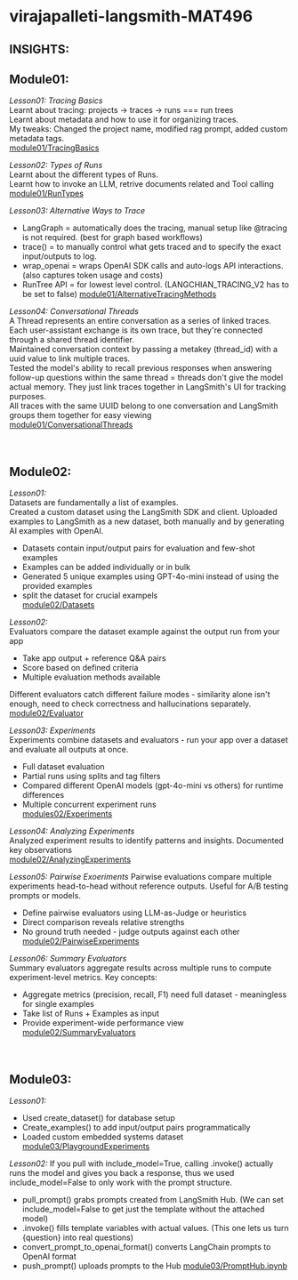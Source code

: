 # virajapalleti-langsmith-MAT496

## INSIGHTS:

## **Module01:**

_Lesson01: Tracing Basics_  
Learnt about tracing: projects -> traces -> runs === run trees  
Learnt about metadata and how to use it for organizing traces.  
My tweaks: Changed the project name, modified rag prompt, added custom metadata tags.  
[module01/TracingBasics](module01/TracingBasics.ipynb)

_Lesson02: Types of Runs_  
Learnt about the different types of Runs.  
Learnt how to invoke an LLM, retrive documents related and Tool calling  
[module01/RunTypes](module01/RunTypes.ipynb)

_Lesson03: Alternative Ways to Trace_

- LangGraph = automatically does the tracing, manual setup like @tracing is not required. (best for graph based workflows)
- trace() = to manually control what gets traced and to specify the exact input/outputs to log.
- wrap_openai = wraps OpenAI SDK calls and auto-logs API interactions. (also captures token usage and costs)
- RunTree API = for lowest level control. (LANGCHIAN_TRACING_V2 has to be set to false)
  [module01/AlternativeTracingMethods](module01/AlternativeTracingMethods.ipynb)

_Lesson04: Conversational Threads_  
A Thread represents an entire conversation as a series of linked traces. Each user-assistant exchange is its own trace, but they're connected through a shared thread identifier.  
Maintained conversation context by passing a metakey (thread_id) with a uuid value to link multiple traces.  
Tested the model's ability to recall previous responses when answering follow-up questions within the same thread = threads don't give the model actual memory. They just link traces together in LangSmith's UI for tracking purposes.  
All traces with the same UUID belong to one conversation and LangSmith groups them together for easy viewing  
[module01/ConversationalThreads](model01/ConversationalThreads.ipynb)
<br>
<br>
<br>

## **Module02:**

_Lesson01:_  
Datasets are fundamentally a list of examples.  
Created a custom dataset using the LangSmith SDK and client. Uploaded examples to LangSmith as a new dataset, both manually and by generating AI examples with OpenAI.

- Datasets contain input/output pairs for evaluation and few-shot examples
- Examples can be added individually or in bulk
- Generated 5 unique examples using GPT-4o-mini instead of using the provided examples
- split the dataset for crucial exampels  
  [module02/Datasets](module02/DatasetUpload.ipynb)

_Lesson02:_  
Evaluators compare the dataset example against the output run from your app

- Take app output + reference Q&A pairs
- Score based on defined criteria
- Multiple evaluation methods available

Different evaluators catch different failure modes - similarity alone isn't enough, need to check correctness and hallucinations separately.  
 [module02/Evaluator](module02/Evaluator.ipynb)

_Lesson03: Experiments_  
Experiments combine datasets and evaluators - run your app over a dataset and evaluate all outputs at once.

- Full dataset evaluation
- Partial runs using splits and tag filters
- Compared different OpenAI models (gpt-4o-mini vs others) for runtime differences
- Multiple concurrent experiment runs  
  [modules02/Experiments](module02/Experiments.ipynb)

_Lesson04: Analyzing Experiments_  
Analyzed experiment results to identify patterns and insights. Documented key observations  
[module02/AnalyzingExperiments](module02/AnalyzingExperimentResults.ipynb)

_Lesson05: Pairwise Exoeriments_
Pairwise evaluations compare multiple experiments head-to-head without reference outputs. Useful for A/B testing prompts or models.

- Define pairwise evaluators using LLM-as-Judge or heuristics
- Direct comparison reveals relative strengths
- No ground truth needed - judge outputs against each other  
   [module02/PairwiseExperiments](module02/PairwiseExperiments.ipynb)

_Lesson06: Summary Evaluators_  
 Summary evaluators aggregate results across multiple runs to compute experiment-level metrics.
Key concepts:

- Aggregate metrics (precision, recall, F1) need full dataset - meaningless for single examples
- Take list of Runs + Examples as input
- Provide experiment-wide performance view  
   [module02/SummaryEvaluators](module02/SummaryEvaluators.ipynb)
  <br>
  <br>
  <br>

## **Module03:**

_Lesson01:_

- Used create_dataset() for database setup
- Create_examples() to add input/output pairs programmatically
- Loaded custom embedded systems dataset
  [module03/PlaygroundExperiments](module03/PlaygroundExperiments.ipynb)

_Lesson02:_
If you pull with include_model=True, calling .invoke() actually runs the model and gives you back a response, thus we used include_model=False to only work with the prompt structure.

- pull_prompt() grabs prompts created from LangSmith Hub. (We can set include_model=False to get just the template without the attached model)
- .invoke() fills template variables with actual values. (This one lets us turn {question} into real questions)
- convert_prompt_to_openai_format() converts LangChain prompts to OpenAI format
- push_prompt() uploads prompts to the Hub
  [module03/PromptHub.ipynb](module03/PromptHub.ipynb)
